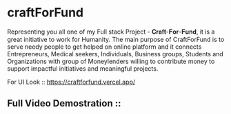 # craftForFund

Representing you all one of my Full stack Project - 𝐂𝐫𝐚𝐟𝐭-𝐅𝐨𝐫-𝐅𝐮𝐧𝐝, it is a great initiative to work for Humanity. The main purpose of CraftForFund is to serve needy people to get helped on online platform and it connects Entrepreneurs, Medical seekers, Individuals, Business groups, Students and Organizations with group of Moneylenders willing to contribute money to support impactful initiatives and meaningful projects.

For UI Look :: https://craftforfund.vercel.app/ 



## Full Video Demostration :: 



